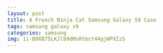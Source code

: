 ```yaml
---
layout: post
title: A French Ninja Cat Samsung Galaxy S9 Case
tags: samsung galaxy s9
categories: samsung
img: 1i-B9XB75LKJlb9dMsRtbct44gjWPXIzS
---
```

